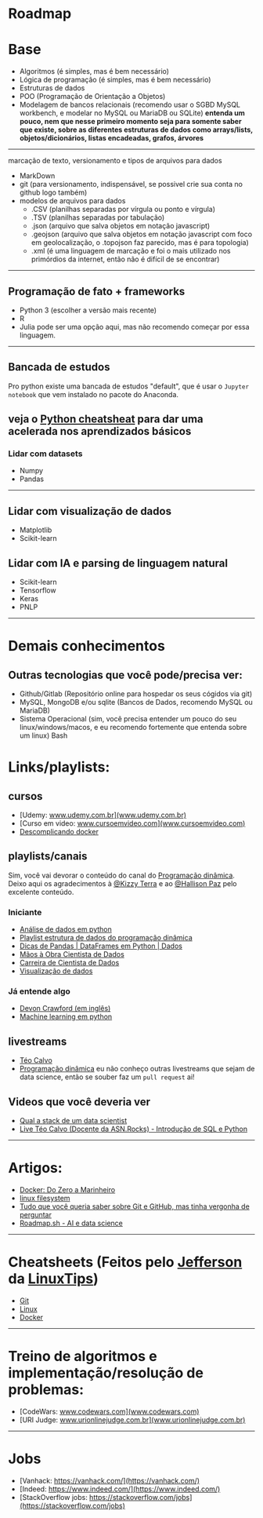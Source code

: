 
# Roadmap
# Base
- Algoritmos (é simples, mas é bem necessário)
- Lógica de programação (é simples, mas é bem necessário)
- Estruturas de dados
- POO (Programação de Orientação a Objetos)
- Modelagem de bancos relacionais (recomendo usar o SGBD MySQL workbench, e modelar no MySQL ou MariaDB ou SQLite)
**entenda um pouco, nem que nesse primeiro momento seja para somente saber que existe, sobre as diferentes estruturas de dados como arrays/lists, objetos/dicionários, listas encadeadas, grafos, árvores**
----
marcação de texto, versionamento e tipos de arquivos para dados
- MarkDown
- git (para versionamento, indispensável, se possivel crie sua conta no github logo também)
- modelos de arquivos para dados
  - .CSV (planilhas separadas por vírgula ou ponto e vírgula)
  - .TSV (planilhas separadas por tabulação)
  - .json (arquivo que salva objetos em notação javascript)
  - .geojson (arquivo que salva objetos em notação javascript com foco em geolocalização, o .topojson faz parecido, mas é para topologia)
  - .xml (é uma linguagem de marcação e foi o mais utilizado nos primórdios da internet, então não é difícil de se encontrar)
----
## Programação de fato + frameworks
- Python 3 (escolher a versão mais recente)
- R
- Julia pode ser uma opção aqui, mas não recomendo começar por essa linguagem.

----
## Bancada de estudos

Pro python existe uma bancada de estudos "default", que é usar o `Jupyter notebook` que vem instalado no pacote do Anaconda.

veja o [Python cheatsheat](https://www.pythoncheatsheet.org/) para dar uma acelerada nos aprendizados básicos
----
 ### Lidar com datasets
 - Numpy
 - Pandas
 ---
 ## Lidar com visualização de dados
 - Matplotlib
 - Scikit-learn
 ## Lidar com IA e parsing de linguagem natural
 - Scikit-learn
 - Tensorflow
 - Keras
 - PNLP
----
# Demais conhecimentos

## Outras tecnologias que você pode/precisa ver:

- Github/Gitlab (Repositório online para hospedar os seus cógidos via git)
- MySQL, MongoDB e/ou sqlite (Bancos de Dados, recomendo MySQL ou MariaDB)
- Sistema Operacional (sim, você precisa entender um pouco do seu linux/windows/macos, e eu recomendo fortemente que entenda sobre um linux)
Bash

# Links/playlists:
## cursos
- [Udemy: www.udemy.com.br](www.udemy.com.br)
- [Curso em video: www.cursoemvideo.com](www.cursoemvideo.com)
- [Descomplicando docker](https://github.com/badtuxx/DescomplicandoDocker)

## playlists/canais

Sim, você vai devorar o conteúdo do canal do [Programação dinâmica](https://www.youtube.com/c/Programa%C3%A7%C3%A3oDin%C3%A2mica).
Deixo aqui os agradecimentos à [@Kizzy Terra](https://github.com/kterra) e ao [@Hallison Paz](https://github.com/hallpaz) pelo excelente conteúdo.

### Iniciante
- [Análise de dados em python](https://www.youtube.com/watch?v=RlGOaSPFtXc&list=PL5TJqBvpXQv5N3iV68bGBkea0HjMk98lR)
- [Playlist estrutura de dados do programação dinâmica](https://www.youtube.com/playlist?list=PL5TJqBvpXQv5Bb71AE5Cd_kB5rNsfU4Cp)
- [Dicas de Pandas | DataFrames em Python | Dados](https://www.youtube.com/watch?v=MVd1cs7TDgA&list=PL5TJqBvpXQv6SSsEgQrNwpOLTupXPuiMQ)
- [Mãos à Obra Cientista de Dados](https://www.youtube.com/watch?v=QfYGV064mRI&list=PL5TJqBvpXQv4iEeU514g97c6ZdzlBHLj3)
- [Carreira de Cientista de Dados](https://www.youtube.com/watch?v=FdbFRrcU4Y0&list=PL5TJqBvpXQv5UEjv4Wot5KaJ98jEFXBAK)
- [Visualização de dados](https://www.youtube.com/watch?v=DsvDY2GaJcA&list=PL5TJqBvpXQv5o-D4PWETV27ch3CV4Vzi4)
### Já entende algo
- [Devon Crawford (em inglês)](https://www.youtube.com/c/DevonCrawford)
- [Machine learning em python](https://www.youtube.com/watch?v=u8xgqvk16EA&list=PL5TJqBvpXQv5CBxLkdqmou_86syFK7U3Q)
## livestreams
- [Téo Calvo](https://www.twitch.tv/teomewhy)
- [Programação dinâmica](https://www.twitch.tv/pgdinamica)
eu não conheço outras livestreams que sejam de data science, então se souber faz um `pull request` ai!

## Videos que você deveria ver
- [Qual a stack de um data scientist](https://www.twitch.tv/videos/598442109?lang=pt-br)
- [Live Téo Calvo (Docente da ASN.Rocks) - Introdução de SQL e Python](https://www.youtube.com/watch?v=_-17Kx4Ah4A)
---

# Artigos:

- [Docker: Do Zero a Marinheiro](https://medium.com/data-hackers/docker-do-zero-a-marinheiro-adf4d9087f76)
- [linux filesystem](https://medium.com/swlh/linux-file-system-101-894141449257)
- [Tudo que você queria saber sobre Git e GitHub, mas tinha vergonha de perguntar](https://tableless.com.br/tudo-que-voce-queria-saber-sobre-git-e-github-mas-tinha-vergonha-de-perguntar/)
- [Roadmap.sh - AI e data science](https://roadmap.sh/ai-data-scientist)
---
# Cheatsheets (Feitos pelo [Jefferson](https://github.com/badtuxx) da [LinuxTips](https://www.youtube.com/c/LinuxTips))
- [Git](https://github.com/badtuxx/cheatsheet/blob/main/cheatsheet-git.pdf)
- [Linux](https://github.com/badtuxx/cheatsheet/blob/main/cheatsheet-linux.pdf)
- [Docker](https://github.com/badtuxx/cheatsheet/blob/main/cheatsheet-docker.pdf)
---

# Treino de algoritmos e implementação/resolução de problemas:

- [CodeWars: www.codewars.com](www.codewars.com)
- [URI Judge: www.urionlinejudge.com.br](www.urionlinejudge.com.br)

---

# Jobs

- [Vanhack: https://vanhack.com/](https://vanhack.com/)
- [Indeed: https://www.indeed.com/](https://www.indeed.com/)
- [StackOverflow jobs: https://stackoverflow.com/jobs](https://stackoverflow.com/jobs)
